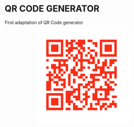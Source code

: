 # QR CODE GENERATOR
First adaptation of QR Code generator

<p align="center">
<img src="https://github.com/developdwp/qr-generator/blob/main/developdwp_qrcode.png"width="300" height="300">
</p>
<br>

